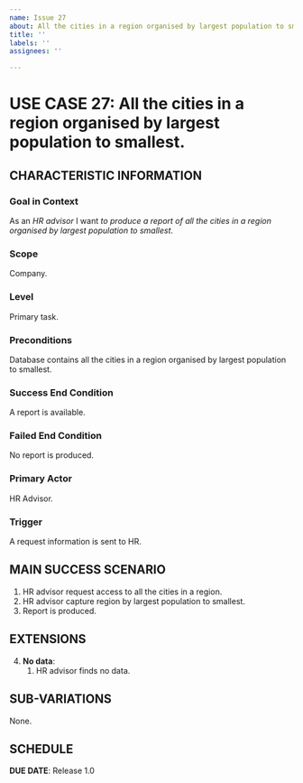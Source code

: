 ```yaml
---
name: Issue 27
about: All the cities in a region organised by largest population to smallest.
title: ''
labels: ''
assignees: ''

---
```


# USE CASE 27: All the cities in a region organised by largest population to smallest.

## CHARACTERISTIC INFORMATION

### Goal in Context

As an *HR advisor* I want *to produce a report of all the cities in a region organised by largest population to smallest*.
### Scope

Company.

### Level

Primary task.

### Preconditions

Database contains all the cities in a region organised by largest population to smallest.

### Success End Condition

A report is available.

### Failed End Condition

No report is produced.

### Primary Actor

HR Advisor.

### Trigger

A request information is sent to HR.

## MAIN SUCCESS SCENARIO

1. HR advisor request access to all the cities in a region.
2. HR advisor capture region by largest population to smallest.
3. Report is produced.

## EXTENSIONS

4. **No data**:
    1. HR advisor finds no data.

## SUB-VARIATIONS

None.

## SCHEDULE

**DUE DATE**: Release 1.0
